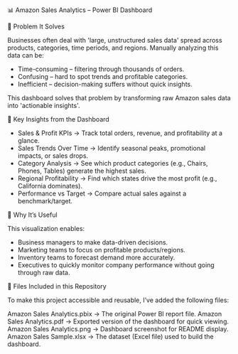 📊 Amazon Sales Analytics – Power BI Dashboard

🔹 Problem It Solves

Businesses often deal with 'large, unstructured sales data' spread across products, categories, 
time periods, and regions. Manually analyzing this data can be:

* Time-consuming – filtering through thousands of orders.
* Confusing – hard to spot trends and profitable categories.
* Inefficient – decision-making suffers without quick insights.

This dashboard solves that problem by transforming raw Amazon sales data into 'actionable insights'.

🔹 Key Insights from the Dashboard

* Sales & Profit KPIs → Track total orders, revenue, and profitability at a glance.
* Sales Trends Over Time → Identify seasonal peaks, promotional impacts, or sales drops.
* Category Analysis → See which product categories (e.g., Chairs, Phones, Tables) generate the highest sales.
* Regional Profitability → Find which states drive the most profit (e.g., California dominates).
* Performance vs Target → Compare actual sales against a benchmark/target.

🔹 Why It’s Useful

This visualization enables:

* Business managers to make data-driven decisions.
* Marketing teams to focus on profitable products/regions.
* Inventory teams to forecast demand more accurately.
* Executives to quickly monitor company performance without going through raw data.

🔹 Files Included in this Repository

To make this project accessible and reusable, I’ve added the following files:

Amazon Sales Analytics.pbix → The original Power BI report file.
Amazon Sales Analytics.pdf → Exported version of the dashboard for quick viewing.
Amazon Sales Analytics.png → Dashboard screenshot for README display.
Amazon Sales Sample.xlsx → The dataset (Excel file) used to build the dashboard.


